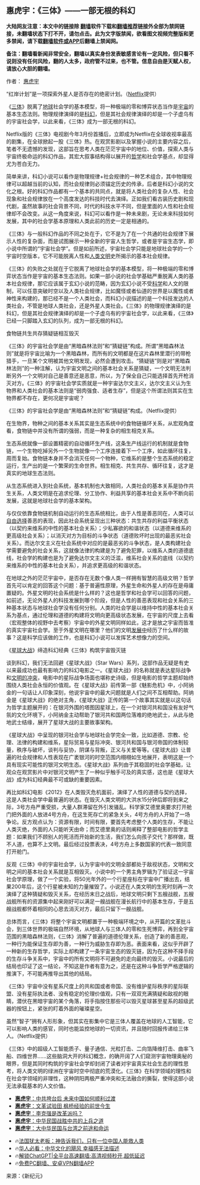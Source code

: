  <!-- 面包屑导航 --> <h2>惠虎宇：《三体》——一部无根的科幻</h2> <p class="notice"><b>大陆网友注意：本文中的链接除 <a href="https://github.com/bannedbook/fanqiang" >翻墙</a>软件下载和<a href="https://github.com/killgcd/justmysocks/blob/master/README.md">翻墙推荐</a>链接外全部为禁网链接，未翻墙状态下打不开，请勿点击。此为文字版禁闻，欲看图文视频完整版和更多禁闻，请下载<a href="https://github.com/bannedbook/fanqiang">翻墙软件或APP</a>后翻墙上禁闻网。</p><p>备注：翻墙看新闻非常安全，翻墙以真实身份发表敏感言论有一定风险，但只看不说则没有任何风险，翻的人太多，政府管不过来，也不管。信息自由是天赋人权，请放心大胆的翻墙。</b></p>  <div class="entry"> <p>作者： <a href="https://www.bannedbook.org/bnews/tag/%e6%83%a0%e8%99%8e%e5%ae%87/" class="st_tag internal_tag" rel="tag" title="标签 惠虎宇 下的日志">惠虎宇</a></p> <p id="conimg">“红岸计划”是一项探索外星人是否存在的绝密计划。（<a href="https://www.bannedbook.org/bnews/tag/netflix/" class="st_tag internal_tag" rel="tag" title="标签 Netflix 下的日志">Netflix</a>提供）</p> <p>《<a href="https://www.bannedbook.org/bnews/tag/%e4%b8%89%e4%bd%93/" class="st_tag internal_tag" rel="tag" title="标签 三体 下的日志">三体</a>》脱离了<a href="https://www.bannedbook.org/bnews/tag/%e5%9c%b0%e7%90%83/" class="st_tag internal_tag" rel="tag" title="标签 地球 下的日志">地球</a>社会学的基本模型，将一种极端的零和博弈状态当作是<a href="https://www.bannedbook.org/bnews/tag/%e5%ae%87%e5%ae%99/" class="st_tag internal_tag" rel="tag" title="标签 宇宙 下的日志">宇宙</a>的基本生态法则。物理规律演绎的是<a href="https://www.bannedbook.org/bnews/tag/%E7%A7%91%E5%B9%BB/" class="st_tag internal_tag" rel="tag" title="标签 科幻 下的日志">科幻</a>，但是其社会规律演绎的却是一个子虚乌有的宇宙社会学，以此来看，《三体》成为一部无根的科幻。</p> <p>Netflix版的《三体》电视剧今年3月份首播后，立即成为Netflix在全球收视率最高的剧集，在全球掀起一股《三体》热。在观赏影剧以及掌握小说的主要内容之后，笔者不无遗憾的发现，这部旨在思考人类在茫茫宇宙中的地位、价值，探索人类与宇宙终极命运的科幻作品，其宏大叙事结构得以展开的<a href="https://www.bannedbook.org/bnews/tag/%E5%93%B2%E5%AD%A6/" class="st_tag internal_tag" rel="tag" title="标签 哲学 下的日志">哲学</a>和社会学基点，却显得尤为苍白无力。</p> <p>简单来讲，科幻小说可以看作是物理规律+社会规律的一种艺术组合，其中物理规律可以超越当前的认知，而社会规律则必须锚定历史的传承，后者是科幻小说的文化之根。好的科幻作品都有一个基本的共同点，就是将人类社会的复杂人性、社会现象和社会规律放在一个高度发达的科技时代去演绎。正如我们看古装历史剧和现代剧，虽然故事的社会背景不同，时代的科技水平不同，但是里面的人性和社会规律却不会改变。从这一角度来说，科幻可以看作是一种未来剧，无论未来科技如何发展，其中的社会学基本原理和人类此前的历史一定是相通的。</p> <p>《三体》与一般科幻作品的不同之处在于，它不是为了在一个共通的社会规律下展示人性的复杂面，而是试图展示一种全新的宇宙人生哲学，或者是宇宙生态学，即小说中所谓的“宇宙社会学”。但是如前所述，宇宙社会学只能是地球社会学的一个宇宙时空版本，它不可能脱离人性和<a href="https://www.bannedbook.org/bnews/tag/%E4%BA%BA%E7%B1%BB%E6%96%87%E6%98%8E/" class="st_tag internal_tag" rel="tag" title="标签 人类文明 下的日志">人类文明</a>史所揭示的基本社会规律。</p>  <p>《三体》的失败之处就在于它脱离了地球社会学的基本模型，将一种极端的零和博弈状态当作是宇宙的基本生态法则。如果一部小说的社会学基础严重脱离人类的基本社会规律，那它应该属于玄幻小说的范畴，因为玄幻小说不受<span class='wp_keywordlink'><a href="https://www.bannedbook.org/forum11/topic309.html" title="禁片：“科学”的棍子" target="_blank">科学</a></span>和人文的限制，可以任意突破时空以及人类社会规律，比如魔怪或者仙道的世界是以魔性或者神性来构建的，那已经不是一个人类社会，而科幻小说描述的是一个科技发达的人类社会，不管是地球人类社会，还是外星人类社会。《三体》的物理规律演绎的是科幻，但是其社会规律演绎的却是一个子虚乌有的宇宙社会学，以此来看，《三体》已经一只脚踏入玄幻的队列，成为一部无根的科幻。</p> <p>食物链共生共存猜疑链相互毁灭</p> <p>《三体》的宇宙社会学是由“黑暗森林法则”和“猜疑链”构成。所谓“黑暗森林法则”就是将宇宙比喻为一个黑暗森林，而所有的文明都是在这片森林里潜行的带枪猎手，一旦某个文明被其他文明发现，必然会遭到攻击。“猜疑链”则是对“黑暗森林法则”的一种注解，认为宇宙文明之间的基本社会关系是猜疑，一个文明无法判断另外一个文明对自己是善意还是恶意，所以，为了保全自己只能选择首先开枪消灭对方。《三体》的宇宙社会学实质就是一种宇宙达尔文主义，达尔文主义认为生物界和人类社会的基本法则是“弱肉强食、适者生存”，但是这个所谓法则其实在生物界都不存在，更何况是宇宙呢？</p> <p>《三体》的宇宙社会学是由“黑暗森林法则”和“猜疑链”构成。（Netflix提供）</p> <p>在生物界，物种之间的基本关系其实是生态系统中的食物链循环关系，从宏观角度看，食物链中并没有所谓的强弱，而是一种复杂的相生相克关系。</p> <p>生态系统就像一部设置精密的自动循环生产线，这条生产线运行的机制就是食物链，一个生物吃掉另外一个生物就像一个工序连接着下一个工序，如此循环往复，周而复始。食物链本身并不会消灭任何一个物种，它维系的是整个生态系统的稳定运行，生产出的是一个繁荣的生命世界。相生相克、共生共存、循环往复，这才是真实的地球生态法则。</p>  <p>从生态系统进入到社会系统，基本机制也大致相同，人类社会的基本关系是协作共生关系，人类文明是在追求伦理、分工协作、利益共享的基本社会关系中不断向前发展，这就是地球社会学的基本架构。</p> <p>与仅仅依靠食物链机制自动运行的生态系统相比，由于人性是善恶同在，人类可以<span class='wp_keywordlink'><a href="https://www.bannedbook.org/forum2/topic1017.html" title="弗里德曼《自由选择》" target="_blank">自由选择</a></span>善恶的表现，因此社会系统呈现出三种状态：共生共存的利益平衡状态（以契约来维系的中性的基本社会关系）；少私寡欲的和谐状态（以道德来维系的更高级社会关系）；以消灭对方为目标的斗争状态（道德败坏时出现的最恶劣社会关系）。而达尔文主义在社会系统中对应的是最恶劣的斗争状态，是人类构建社会学需要避免的社会关系，这就像法律的构建是为了避免犯罪，以维系人类的道德底线，社会学的构建也是为了避免达尔文主义的泛滥，维系社会关系的底线（以契约来维系的中性的基本社会关系），并追求更高级的和谐状态。</p> <p>在地球之外的茫茫宇宙中，是否存在无数个像人类一样拥有智慧的高级文明？哲学首先可以肯定的回答这个问题：基于普遍性原理，外星生命和外星人的存在是毋庸置疑的。外星文明的社会系统是什么样的？这也是哲学和社会学可以回答的问题，如前述，无论外星人的科技发展到哪个阶段，但是人性的善恶表现和社会关系的三种基本状态与地球社会学没有任何分别。人类的社会学是以维持中性的基本社会关系为基点，通过伦理和道德的构建将文明向更高级状态发展，在宇宙的尺度上去看（宏观整体的视野中去考察）宇宙中的外星文明同样如此，这才是放之宇宙而皆准的真实宇宙社会学。至于外星文明在哪里？他们的文明<span class='wp_keywordlink'><a href="https://www.bannedbook.org/forum11/topic335.html" title="禁片：发展中出现的问题，只能靠发展解决？" target="_blank">发展中</a></span>经历了什么样的故事？这是科学应该做的工作，也是科幻小说可以发挥艺术想像力的空间。</p> <p>《<a href="https://www.bannedbook.org/bnews/tag/%e6%98%9f%e7%90%83%e5%a4%a7%e6%88%98/" class="st_tag internal_tag" rel="tag" title="标签 星球大战 下的日志">星球大战</a>》缔造科幻经典《三体》构筑宇宙毁灭链</p> <p>谈到科幻，我们无法回避《星球大战》（Star Wars）系列，这部作品无疑是有史以来最成功也最有影响力的科幻电影之一。《星球大战》的名称就是表达星际战争和<span class='wp_keywordlink'><a href="https://www.bannedbook.org/forum2/topic3862.html" title="《文明的冲突与世界秩序的重建》" target="_blank">文明的冲突</a></span>，电影中的星际战争场面也堪称史诗级，但是电影的哲学主题却始终围绕人类社会永恒的价值观。在《星球大战》前传第一部《魅影危机》中，小阿纳金的一句话让人印象深刻，他说宇宙中的最大问题就是人们之间不互相帮助。阿纳金是《星球大战》的绝对主角，《星球大战》正传的第一个故事其实就是以这句话为哲学主题展开的：在银河外围的塔图因星球上，在一个对银河共和国没有友好气氛的文化环境下，小阿纳金主动帮助了银河共和国两位落难的绝地武士，从此与绝地武士结缘，展开了星球大战的主要故事架构。</p> <p>《星球大战》中呈现的银河社会学与地球社会学完全一致，比如道德、宗教、伦理、法律的构建和维系，星际贸易与星际冲突、银河共和国与银河帝国的体制较量，秩序与破坏，谈判与妥协，阴谋与背叛，正义与关爱等等。《星球大战》让普遍的社会规律和人性表现在广袤银河的时空范围内栩栩如生地展开，表明这是一个具有现实可能性的银河文明生态。《星球大战》系列由于其稳固的社会学基础，让观众在观赏影片中对银河文明产生了一种似乎触手可及的真实感，这也是《星球大战》成为科幻经典最不可或缺的重要因素。</p>  <p>再比如科幻电影《2012》在人类毁灭危机面前，演绎了人性的道德与契约选择，这是人类社会学中最普遍的状态。在毁灭人类文明的大洪水15分钟后即将到来之际，3号方舟严重受损，大量人群滞留在外引发骚乱。科学家艾德里奥要求打开舱门把外面的人放进4号方舟，在这生死存亡的紧急关头，4号方舟的人开始了一场争论。反方观点认为：资源有限，时间有限，要首先考虑整个人类的生存，不能让人类灭绝，外面的人只能听天由命；而艾德里奥的话则阐释了整部电影的哲学主题：如果我们不顾别人的死活而开始新的生活，我们怎么向孩子交代？那样做，既不人道，也算不上文明。最后经过投票表决，4号方舟上多数国家的代表一致同意打开舱门。</p> <p>反观《三体》中的宇宙社会学，认为宇宙中的文明全部都处于敌视状态，文明和文明之间的基本社会关系就是互相毁灭。小说中的一个男主角罗辑为了验证这一宇宙社会学原理，做了一个实验，将50光年外的一个行星座标在宇宙中广播出去，结果200年后，这个行星被未知的力量摧毁了。小说还在人类文明的生死时刻再一次演绎了这种猜疑和毁灭关系，在经历末日之战后，地球文明只剩下五艘战舰，五艘战舰所有的资源集中起来刚好可以满足一艘战舰在漫长航行中的基本生存，于是五艘战舰都怀着相同的心思去消灭对方，最后只留下一艘战舰。</p> <p>总体而言，《三体》将整个宇宙文明都置于一种极端环境之中，从开篇的文革批斗会，到三体世界的极端自然环境，从地球人与三体人的零和生死博弈，再到全宇宙范围的黑暗森林法则，《三体》消解了普遍的道德伦理关系，创造了新的善恶观，一种行为能保证生存即为善，一种行为威胁生存即为恶。表面来看，这似乎开辟了一种新的生存哲学，实际上却构建了一条宇宙生态的毁灭链，因为在这种不择手段的生存斗争关系中，宇宙中的所有文明将不可避免的走向最终的毁灭。小说最后的结局也印证了这一结论，不知这是作者有意为之，还是在这种斗争哲学严格逻辑的推演下，不可能再推导出其他的结局。</p> <p>《三体》宇宙中没有星系尺度上的共和国或者帝国、没有维护星际秩序的星际联盟、没有星际执法者、没有稳定的伦理价值观，只有一双双充满猜疑和敌视的眼睛，潜伏在黑暗宇宙的某个角落，将手指按住那些可以毁灭星球甚至星系的超级武器的按钮上，紧张的盯着外面的璀璨星空。</p> <p>虽然“智子”拥有人形形象，但其实在影集中它是三体人覆盖在地球的人工智能，它可以影响人类的感官，同时也能监控地球的一切资讯，并且随时回报传递给三体人。（Netflix提供）</p> <p>《三体》中的超级人工智能质子、量子通信、光粒打击、二向箔降维打击、曲率飞船、四维世界……这些脑洞大开的科幻概念，的确开阔了人们窥测宇宙物理奥秘的眼界，但是其同时构筑的宇宙社会学却封闭了读者对宇宙真实社会生态的理性思考，将人类文明的绿洲在宇宙时空中彻底的荒漠化。《三体》在科学领域的理性和在社会学领域的非理性，这种阴阳两极严重冲突和无法融合的撕裂，使得这部小说无法承载基本的人文价值。</p>  <!--<div id="taboola-mid-1"></div>--><ul class='op-related-articles' title='相关阅读'> <li><a href='https://www.bannedbook.org/bnews/comments/20240502/2031455.html' target='_blank'><b>惠虎宇</b>：中共垮台后 未来中国如何顺利过渡</a></li> <li><a href='https://www.bannedbook.org/bnews/comments/20240114/1987638.html' target='_blank'><b>惠虎宇</b>：文革试验田 枫桥经验的前世今生</a></li> <li><a href='https://www.bannedbook.org/bnews/comments/20240113/1987201.html' target='_blank'><b>惠虎宇</b>：李克强是改革派吗？</a></li> <li><a href='https://www.bannedbook.org/bnews/comments/20230727/1912584.html' target='_blank'><b>惠虎宇</b>：中华民国战胜中共的上兵之道</a></li> <li><a href='https://www.bannedbook.org/bnews/comments/20230630/1902514.html' target='_blank'><b>惠虎宇</b>：大中华民国与台湾之前途和命运</a></li> </ul> <ul class="texttj"> <li>🔥<a href="https://www.bannedbook.org/bnews/ssgc/20230219/1850782.html" target="_blank">法国犹太老板：神告诉我们，只有一位中国人能救人类</a></li> <li>🔥<a href="https://www.bannedbook.org/bnews/comments/20220220/1694796.html" target="_blank">华人必看：中华文化的飓风 幸福感无法描述</a></li> <li>🔥<a href="https://github.com/bannedbook/fanqiang/wiki/V2ray%E6%9C%BA%E5%9C%BA" target="_blank">解锁ChatGPT|全平台高速翻墙:高清视频秒开,超低延迟</a></li> <li>🔥<a href="https://github.com/bannedbook/fanqiang/wiki/%E7%A6%81%E9%97%BB%E7%BD%91%E5%AE%89%E5%8D%93%E7%BF%BB%E5%A2%99%E6%96%B0%E9%97%BBAPP" target="_blank">免费PC翻墙、安卓VPN翻墙APP</a></li> </ul><p class="src-info">来源：《新纪元》 </p><a name='sharetosocial'></a> <div style="margin-bottom:5px;padding-bottom:5px;clear:both"> <div id="archive-pix-1" class="banner-ads"> <!-- AuctionX Display platform tag START --> <div id="27602x728x90x621x_ADSLOT1" clicktrack="%%CLICK_URL_ESC%%"></div>  <!-- AuctionX Display platform tag END --> </div> <div id="archive-pix-2" class="banner-ads"> <!-- AuctionX Display platform tag START --> <div id="27556x300x250x621x_ADSLOT1" clicktrack="%%CLICK_URL_ESC%%" style="margin:0 auto;text-align:center"></div>  <!-- AuctionX Display platform tag END --> </div> </div>  <div id="archive-pix-1" class="banner-ads"> <!-- AuctionX Display platform tag START --> <div id="27603x728x90x621x_ADSLOT1" clicktrack="%%CLICK_URL_ESC%%"></div>  <!-- AuctionX Display platform tag END --> </div> </div><!--END ENTRY--> 